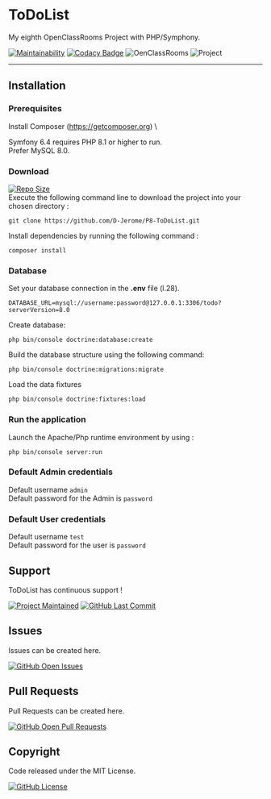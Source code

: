 # ToDoList

My eighth OpenClassRooms Project with PHP/Symphony.

[![Maintainability](https://api.codeclimate.com/v1/badges/ee13f5da60e8aefe708f/maintainability)](https://codeclimate.com/github/kevinmulot/OC-P8-Todolist/maintainability)
[![Codacy Badge](https://app.codacy.com/project/badge/Grade/4bb2a9a45a5041a084d04b77d660116d)](https://www.codacy.com/gh/kevinmulot/OC-P8-Todolist/dashboard?utm_source=github.com&utm_medium=referral&utm_content=kevinmulot/OC-P8-Todolist&utm_campaign=Badge_Grade)
![OenClassRooms](https://img.shields.io/badge/OpenClassRooms-DA_PHP/SF-blue.svg)
![Project](https://img.shields.io/badge/Project-8-blue.svg)

---

## Installation

### Prerequisites

Install Composer (<https://getcomposer.org>) \

Symfony 6.4 requires PHP 8.1 or higher to run.\
Prefer MySQL 8.0.

### Download

[![Repo Size](https://img.shields.io/github/repo-size/D-Jerome/P8-ToDoList?label=Repo+Size)](https://github.com/D-Jerome/P8-ToDoList) \
Execute the following command line to download the project into your chosen directory :

```shell
git clone https://github.com/D-Jerome/P8-ToDoList.git
```

Install dependencies by running the following command :

```shell
composer install
```

### Database

Set your database connection in the **.env** file (l.28).

```shell
DATABASE_URL=mysql://username:password@127.0.0.1:3306/todo?serverVersion=8.0
```

Create database:

```shell
php bin/console doctrine:database:create
```

Build the database structure using the following command:

```shell
php bin/console doctrine:migrations:migrate
```

Load the data fixtures

```shell
php bin/console doctrine:fixtures:load
```

### Run the application

Launch the Apache/Php runtime environment by using :

```shell
php bin/console server:run
```

### Default Admin credentials

Default username `admin`\
Default password for the Admin is `password`

### Default User credentials

Default username `test`\
Default password for the user is `password`

## Support

ToDoList has continuous support !

[![Project Maintained](https://img.shields.io/maintenance/yes/2021.svg?label=Maintained)](https://github.com/kevinmulot/OC-P8-Todolist)
[![GitHub Last Commit](https://img.shields.io/github/last-commit/D-Jerome/P8-ToDoList.svg?label=Last+Commit)](https://github.com/D-Jerome/P8-ToDoList/commits/main)

## Issues

Issues can be created here.

[![GitHub Open Issues](https://img.shields.io/github/issues/D-Jerome/P8-ToDoList.svg?label=Issues)](https://github.com/D-Jerome/P8-ToDoList/issues)

## Pull Requests

Pull Requests can be created here.

[![GitHub Open Pull Requests](https://img.shields.io/github/issues-pr/D-Jerome/P8-ToDoList.svg?label=Pull+Requests)](https://github.com/D-Jerome/P8-ToDoList/pulls)

## Copyright

Code released under the MIT License.

[![GitHub License](https://img.shields.io/github/license/D-Jerome/P8-ToDoList.svg?label=License)](https://github.com/D-Jerome/P8-ToDoList/blob/main/LICENSE.md)
